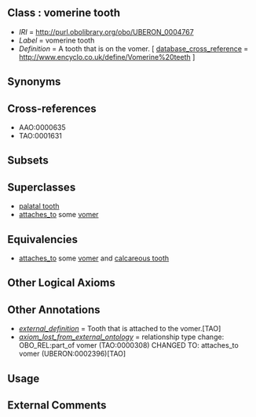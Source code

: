 
## Class : vomerine tooth

 * *IRI* = http://purl.obolibrary.org/obo/UBERON_0004767
 * *Label* = vomerine tooth
 * *Definition* = A tooth that is on the vomer. [ [database_cross_reference](../../ef/oboInOwl#hasDbXref.md) = http://www.encyclo.co.uk/define/Vomerine%20teeth ]

## Synonyms


## Cross-references

 * AAO:0000635
 * TAO:0001631

## Subsets


## Superclasses

 * [palatal tooth](../../UBERON/70/UBERON_0012070.md)
 * [attaches_to](../../RO/71/RO_0002371.md) some [vomer](../../UBERON/96/UBERON_0002396.md)

## Equivalencies

 * [attaches_to](../../RO/71/RO_0002371.md) some [vomer](../../UBERON/96/UBERON_0002396.md) and [calcareous tooth](../../UBERON/91/UBERON_0001091.md)

## Other Logical Axioms


## Other Annotations

 * *[external_definition](../../UBPROP/01/UBPROP_0000001.md)* = Tooth that is attached to the vomer.[TAO]
 * *[axiom_lost_from_external_ontology](../../UBPROP/02/UBPROP_0000002.md)* = relationship type change: OBO_REL:part_of vomer (TAO:0000308) CHANGED TO: attaches_to vomer (UBERON:0002396)[TAO]

## Usage


## External Comments


